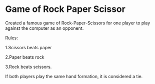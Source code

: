 # Game of Rock Paper Scissor

Created a famous game of Rock-Paper-Scissors for one player to play against the computer as an opponent.

Rules:

1.Scissors beats paper 

2.Paper beats rock 

3.Rock beats scissors.

If both players play the same hand formation, it is considered a tie.
